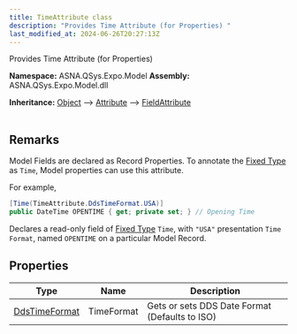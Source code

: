 ```yaml
---
title: TimeAttribute class
description: "Provides Time Attribute (for Properties) "
last_modified_at: 2024-06-26T20:27:13Z
---
```


Provides Time Attribute (for Properties)

**Namespace:** ASNA.QSys.Expo.Model
**Assembly:** ASNA.QSys.Expo.Model.dll

**Inheritance:** [Object](https://docs.microsoft.com/en-us/dotnet/api/system.object) --> [Attribute](https://docs.microsoft.com/en-us/dotnet/api/system.attribute) --> [FieldAttribute](/reference/expo/qsys-expo-model/field-attribute.html)
<br>
<br>

## Remarks

Model Fields are declared as Record Properties. To annotate the [Fixed Type](/concepts/program-structure/qsys-fixedtypes.html) as `Time`, Model properties can use this attribute.

For example,

```cs
[Time(TimeAttribute.DdsTimeFormat.USA)]
public DateTime OPENTIME { get; private set; } // Opening Time
```

Declares a read-only field of [Fixed Type](/concepts/program-structure/qsys-fixedtypes.html) `Time`, with `"USA"` presentation `Time Format`, named `OPENTIME` on a particular Model Record.

## Properties

| Type | Name | Description
| --- | --- | --- 
| [DdsTimeFormat](/reference/expo/qsys-expo-model/dds-time-format.html) | TimeFormat | Gets or sets DDS Date Format (Defaults to ISO) |
